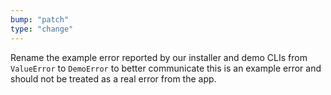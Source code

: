 ```yaml
---
bump: "patch"
type: "change"
---
```


Rename the example error reported by our installer and demo CLIs from `ValueError` to `DemoError` to better communicate this is an example error and should not be treated as a real error from the app.
